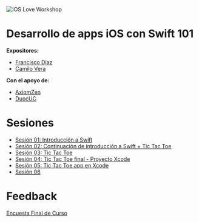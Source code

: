 ![iOS Love Workshop](https://cloud.githubusercontent.com/assets/530662/16805009/4afa94a0-48dc-11e6-8911-4c1c3d94323b.png)
# Desarrollo de apps iOS con Swift 101

**Expositores:**
- [Francisco Díaz](https://github.com/fdiaz)
- [Camilo Vera](https://github.com/camovrbz)

**Con el apoyo de:**
- [AxiomZen](http://axiomzen.co/)
- [DuocUC](http://www.duoc.cl/)

# Sesiones

- [Sesión 01: Introducción a Swift](sesiones/01)
- [Sesión 02: Continuación de introducción a Swift + Tic Tac Toe](sesiones/02)
- [Sesión 03: Tic Tac Toe](sesiones/03)
- [Sesión 04: Tic Tac Toe final - Proyecto Xcode](sesiones/04)
- [Sesión 05: Tic Tac Toe app en Xcode](sesiones/05)
- [Sesión 06](sesiones/06)

# Feedback
[Encuesta Final de Curso](http://goo.gl/forms/n7BzGzndt6Rtq5ss2)
